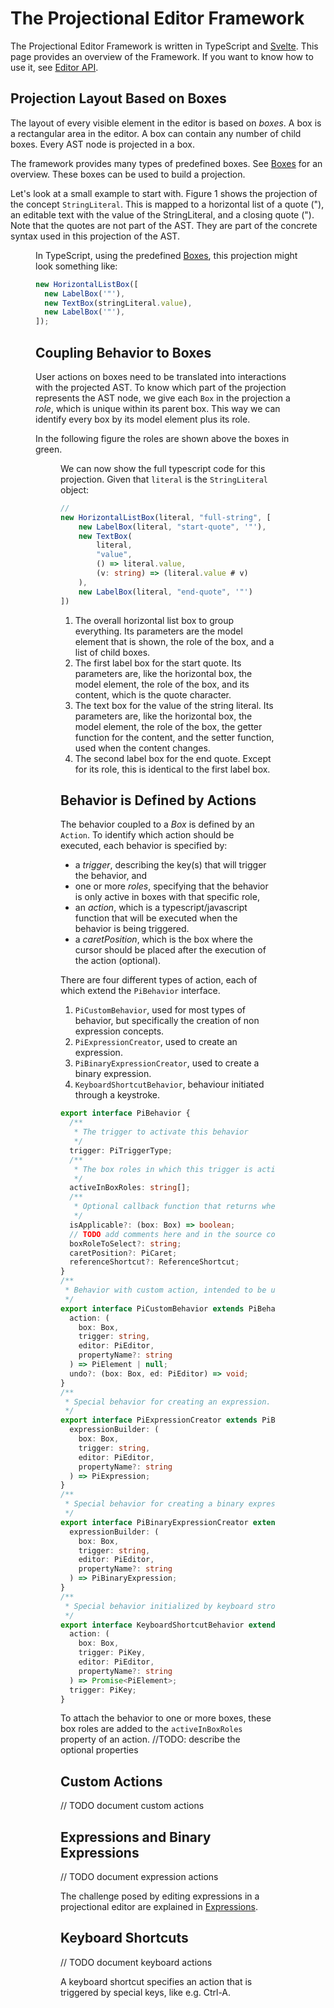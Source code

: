<script>
    import Figure from "$lib/figures/Figure.svelte";
</script>

# The Projectional Editor Framework

The Projectional Editor Framework is written in TypeScript and <a href="https://svelte.dev/" target="_blank">
Svelte</a>. This page provides an overview of the Framework.
If you want to know how to use it, see [Editor API](/030_Developing_a_Language/030_API_Level/010_Editor_API).

## Projection Layout Based on Boxes

The layout of every visible element in the editor is based on _boxes_. A box is a rectangular area
in the editor. A box can contain any number of child boxes. Every AST node is projected in a box.

The framework provides many types of predefined boxes. See
[Boxes](/060_Under_the_Hood/010_The_Editor_Framework/010_Predefined_Boxes) for an overview.
These boxes can be used to build a projection.

Let's look at a small example to start with. Figure 1 shows the projection of the concept `StringLiteral`. This is mapped to a horizontal list
of a quote ("), an editable text with the value of the StringLiteral, and a closing quote ("). Note
that the quotes are not part of the AST. They are part of the concrete syntax used in this projection
of the AST.

<Figure 
imageName='mapping-example-stringliteral.svg'
caption='Mapping a StringLiteral'
figureNumber={1}
/>

In TypeScript, using the predefined [Boxes](/060_Under_the_Hood/010_The_Editor_Framework/010_Predefined_Boxes), this projection might look something like:

```ts
new HorizontalListBox([
  new LabelBox('"'),
  new TextBox(stringLiteral.value),
  new LabelBox('"'),
]);
```

## Coupling Behavior to Boxes

User actions on boxes need to be translated into interactions with the projected AST. To know which part of the
projection represents the AST node, we give each `Box` in the projection a _role_, which is unique
within its parent box. This way we can identify every box by its model element plus its role.

In the following figure the roles are shown above the boxes in green.

<Figure
caption='Mapping a StringLiteral with Roles'
imageName='mapping-example-stringliteral-with-roles.svg'
figureNumber={2}
/>

We can now show the full typescript code for this projection. Given that `literal` is the `StringLiteral` object:

```ts
//
new HorizontalListBox(literal, "full-string", [      // <1>
    new LabelBox(literal, "start-quote", '"'),          // <2>
    new TextBox(                                        // <3>
        literal,
        "value",
        () => literal.value,
        (v: string) => (literal.value # v)
    ),
    new LabelBox(literal, "end-quote", '"')             // <4>
])
```

1. The overall horizontal list box to group everything. Its parameters are the model element that is shown,
   the role of the box, and a list of child boxes.
2. The first label box for the start quote. Its parameters are, like the horizontal box, the model element,
   the role of the box, and its content, which is the quote character.
3. The text box for the value of the string literal. Its parameters are, like the horizontal box, the model element,
   the role of the box, the getter function for the content, and the setter function, used when the content changes.
4. The second label box for the end quote. Except for its role, this is identical to the first label box.

## <a name="defining-actions"></a> Behavior is Defined by Actions

The behavior coupled to a _Box_ is defined by an `Action`. To identify which action should be executed,
each behavior is specified by:

- a _trigger_, describing the key(s) that will trigger the behavior, and
- one or more _roles_, specifying that the behavior is only active in boxes with that specific role,
- an _action_, which is a typescript/javascript function that will be executed when the
  behavior is being triggered.
- a _caretPosition_, which is the box where the cursor should be placed after the execution of
  the action (optional).

There are four different types of action, each of which extend the `PiBehavior` interface.

1. `PiCustomBehavior`, used for most types of behavior, but specifically the creation of non expression concepts.
2. `PiExpressionCreator`, used to create an expression.
3. `PiBinaryExpressionCreator`, used to create a binary expression.
4. `KeyboardShortcutBehavior`, behaviour initiated through a keystroke.

```ts
export interface PiBehavior {
  /**
   * The trigger to activate this behavior
   */
  trigger: PiTriggerType;
  /**
   * The box roles in which this trigger is active
   */
  activeInBoxRoles: string[];
  /**
   * Optional callback function that returns whether the trigger is applicable for the specific box.
   */
  isApplicable?: (box: Box) => boolean;
  // TODO add comments here and in the source code
  boxRoleToSelect?: string;
  caretPosition?: PiCaret;
  referenceShortcut?: ReferenceShortcut;
}
/**
 * Behavior with custom action, intended to be used to create non expression elements.
 */
export interface PiCustomBehavior extends PiBehavior {
  action: (
    box: Box,
    trigger: string,
    editor: PiEditor,
    propertyName?: string
  ) => PiElement | null;
  undo?: (box: Box, ed: PiEditor) => void;
}
/**
 * Special behavior for creating an expression.
 */
export interface PiExpressionCreator extends PiBehavior {
  expressionBuilder: (
    box: Box,
    trigger: string,
    editor: PiEditor,
    propertyName?: string
  ) => PiExpression;
}
/**
 * Special behavior for creating a binary expression.
 */
export interface PiBinaryExpressionCreator extends PiBehavior {
  expressionBuilder: (
    box: Box,
    trigger: string,
    editor: PiEditor,
    propertyName?: string
  ) => PiBinaryExpression;
}
/**
 * Special behavior initialized by keyboard strokes.
 */
export interface KeyboardShortcutBehavior extends PiBehavior {
  action: (
    box: Box,
    trigger: PiKey,
    editor: PiEditor,
    propertyName?: string
  ) => Promise<PiElement>;
  trigger: PiKey;
}
```

To attach the behavior to one or more boxes, these box roles are added to the `activeInBoxRoles`
property of an action.
//TODO: describe the optional properties

## Custom Actions

// TODO document custom actions

## Expressions and Binary Expressions

// TODO document expression actions

The challenge posed by editing expressions in a projectional editor are explained
in [Expressions](/010_Intro/010_Projectional_Editing#expressions).

## Keyboard Shortcuts

// TODO document keyboard actions

A keyboard shortcut specifies an action that is triggered by special keys, like e.g. Ctrl-A.
